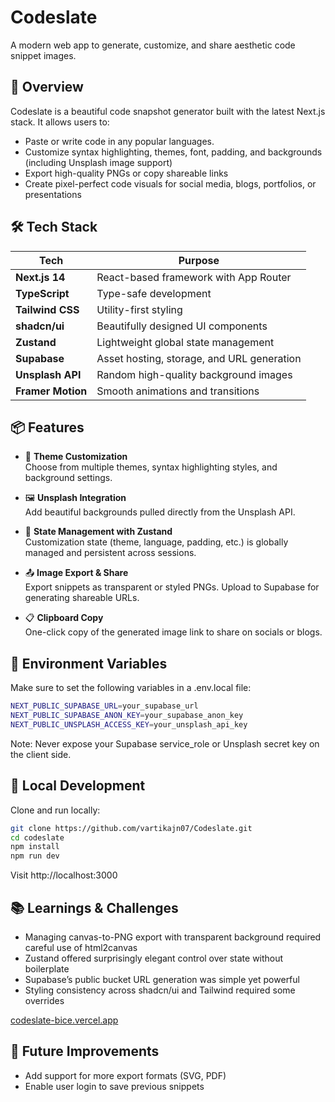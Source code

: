 # Codeslate

A modern web app to generate, customize, and share aesthetic code snippet images.

## 🚀 Overview

Codeslate is a beautiful code snapshot generator built with the latest Next.js stack. It allows users to:

- Paste or write code in any popular languages.
- Customize syntax highlighting, themes, font, padding, and backgrounds (including Unsplash image support)
- Export high-quality PNGs or copy shareable links
- Create pixel-perfect code visuals for social media, blogs, portfolios, or presentations

## 🛠️ Tech Stack

| Tech             | Purpose                                        |
|------------------|------------------------------------------------|
| **Next.js 14**   | React-based framework with App Router          |
| **TypeScript**   | Type-safe development                          |
| **Tailwind CSS** | Utility-first styling                          |
| **shadcn/ui**    | Beautifully designed UI components             |
| **Zustand**      | Lightweight global state management            |
| **Supabase**     | Asset hosting, storage, and URL generation     |
| **Unsplash API** | Random high-quality background images          |
| **Framer Motion**| Smooth animations and transitions              |

## 📦 Features

- 🌈 **Theme Customization**  
  Choose from multiple themes, syntax highlighting styles, and background settings.

- 🖼️ **Unsplash Integration**  
  Add beautiful backgrounds pulled directly from the Unsplash API.

- 🧠 **State Management with Zustand**  
  Customization state (theme, language, padding, etc.) is globally managed and persistent across sessions.

- 📤 **Image Export & Share**  
  Export snippets as transparent or styled PNGs. Upload to Supabase for generating shareable URLs.

- 📋 **Clipboard Copy**  
  One-click copy of the generated image link to share on socials or blogs.

## 🔐 Environment Variables

Make sure to set the following variables in a .env.local file:
```bash
NEXT_PUBLIC_SUPABASE_URL=your_supabase_url
NEXT_PUBLIC_SUPABASE_ANON_KEY=your_supabase_anon_key
NEXT_PUBLIC_UNSPLASH_ACCESS_KEY=your_unsplash_api_key
```
Note: Never expose your Supabase service_role or Unsplash secret key on the client side.

## 🧪 Local Development

Clone and run locally:
```bash
git clone https://github.com/vartikajn07/Codeslate.git
cd codeslate
npm install
npm run dev
```
Visit http://localhost:3000

## 📚 Learnings & Challenges

- Managing canvas-to-PNG export with transparent background required careful use of html2canvas
- Zustand offered surprisingly elegant control over state without boilerplate
- Supabase’s public bucket URL generation was simple yet powerful
- Styling consistency across shadcn/ui and Tailwind required some overrides

[codeslate-bice.vercel.app](https://codeslate-bice.vercel.app/)

## 🧠 Future Improvements

- Add support for more export formats (SVG, PDF)
- Enable user login to save previous snippets
